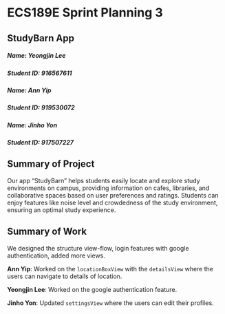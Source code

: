# ECS189E Sprint Planning 3

## StudyBarn App

##### Name: Yeongjin Lee
##### Student ID: 916567611
##### Name: Ann Yip
##### Student ID: 919530072
##### Name: Jinho Yon
##### Student ID: 917507227

## Summary of Project
Our app “StudyBarn” helps students easily locate and explore study environments on campus, providing information on 
cafes, libraries, and collaborative spaces based on user preferences and ratings. Students can enjoy features like 
noise level and crowdedness of the study environment, ensuring an optimal study experience.

## Summary of Work
We designed the structure view-flow, login features with google authentication, added more views.

**Ann Yip**: Worked on the  `locationBoxView` with the `detailsView` where the users can navigate to details of 
location.

**Yeongjin Lee**: Worked on the google authentication feature.

**Jinho Yon**: Updated `settingsView` where the users can edit their profiles.
